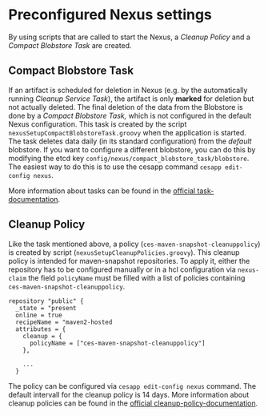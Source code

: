 # Preconfigured Nexus settings
By using scripts that are called to start the Nexus, a *Cleanup Policy* and a *Compact Blobstore Task* are created.

## Compact Blobstore Task
If an artifact is scheduled for deletion in Nexus (e.g. by the automatically running *Cleanup Service Task*), the artifact is only **marked** for deletion but not actually deleted.
The final deletion of the data from the Blobstore is done by a *Compact Blobstore Task,*
which is not configured in the default Nexus configuration.
This task is created by the script `nexusSetupCompactBlobstoreTask.groovy` when the application is started.
The task deletes data daily (in its standard configuration) from the _default_ blobstore. If you want to configure a different blobstore, you can do this by 
modifying the etcd key `config/nexus/compact_blobstore_task/blobstore`.
The easiest way to do this is to use the cesapp command `cesapp edit-config nexus`.

More information about tasks can be found in the [official task-documentation](https://help.sonatype.com/repomanager3/nexus-repository-administration/tasks).


## Cleanup Policy
Like the task mentioned above, a policy (`ces-maven-snapshot-cleanuppolicy`) is created by script (`nexusSetupCleanupPolicies.groovy`).
This cleanup policy is intended for maven-snapshot repositories. To apply it, either the repository has to be configured manually or
in a hcl configuration via `nexus-claim` the field `policyName` must be filled with a list of policies containing `ces-maven-snapshot-cleanuppolicy`.

```
repository "public" {
  _state = "present
  online = true
  recipeName = "maven2-hosted
  attributes = {
    cleanup = {
      policyName = ["ces-maven-snapshot-cleanuppolicy"]
    },
    
    ...
  }
```

The policy can be configured via `cesapp edit-config nexus` command. The default intervall for the cleanup policy is 14 days.
More information about cleanup policies can be found in the [official cleanup-policy-documentation](https://help.sonatype.com/repomanager3/nexus-repository-administration/repository-management/cleanup-policies).
